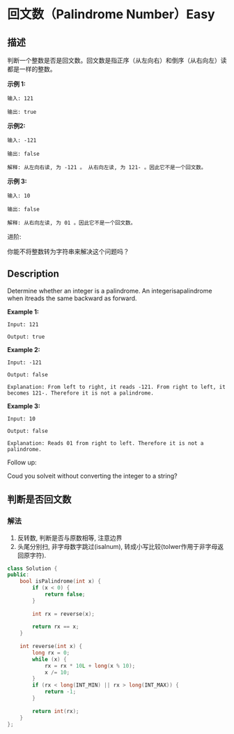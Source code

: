 # 回文数（Palindrome Number）Easy
## 描述
判断一个整数是否是回文数。回文数是指正序（从左向右）和倒序（从右向左）读都是一样的整数。

**示例 1:**
```
输入: 121

输出: true
```


**示例2:**
```
输入: -121

输出: false

解释: 从左向右读, 为 -121 。 从右向左读, 为 121- 。因此它不是一个回文数。
```


**示例 3:**
```
输入: 10

输出: false

解释: 从右向左读, 为 01 。因此它不是一个回文数。
```


进阶:

你能不将整数转为字符串来解决这个问题吗？

## Description
Determine whether an integer is a palindrome. An integerisapalindrome when itreads the same backward as forward.

**Example 1:**
```
Input: 121

Output: true
```


**Example 2:**
```
Input: -121

Output: false

Explanation: From left to right, it reads -121. From right to left, it becomes 121-. Therefore it is not a palindrome.
```


**Example 3:**
```
Input: 10

Output: false

Explanation: Reads 01 from right to left. Therefore it is not a palindrome.
```


Follow up:

Coud you solveit without converting the integer to a string?


## 判断是否回文数
### 解法
1. 反转数, 判断是否与原数相等, 注意边界
2. 头尾分别扫, 非字母数字跳过(isalnum), 转成小写比较(tolwer作用于非字母返回原字符).
```c++
class Solution {
public:
    bool isPalindrome(int x) {
        if (x < 0) {
            return false;
        }
        
        int rx = reverse(x);
        
        return rx == x;        
    }
    
    int reverse(int x) {
        long rx = 0;
        while (x) {
            rx = rx * 10L + long(x % 10);
            x /= 10;
        }
        if (rx < long(INT_MIN) || rx > long(INT_MAX)) {
            return -1;
        }
        
        return int(rx);
    }
};
```